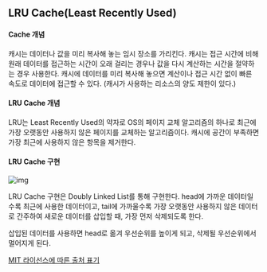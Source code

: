 ## LRU Cache(Least Recently Used)



#### Cache 개념

캐시는 데이터나 값을 미리 복사해 놓는 임시 장소를 가리킨다. 캐시는 접근 시간에 비해 원래 데이터를 접근하는 시간이 오래 걸리는 경우나 값을 다시 계산하는 시간을 절약하는 경우 사용한다. 캐시에 데이터를 미리 복사해 놓으면 계산이나 접근 시간 없이 빠른 속도로 데이터에 접근할 수 있다. (캐시가 사용하는 리소스의 양도 제한이 있다.)

#### LRU Cache 개념

LRU는 Least Recently Used의 약자로 OS의 페이지 교체 알고리즘의 하나로 최근에 가장 오랫동안 사용하지 않은 페이지를 교체하는 알고리즘이다. 캐시에 공간이 부족하면 가장 최근에 사용하지 않은 항목을 제거한다.



#### LRU Cache 구현

![img](https://k.kakaocdn.net/dn/bW7p8I/btqv5hjmB5E/X3lwMNQP8Np2Jtl2kQg1EK/img.png)



LRU Cache 구현은 Doubly Linked List를 통해 구현한다. head에 가까운 데이터일수록 최근에 사용한 데이터이고, tail에 가까울수록 가장 오랫동안 사용하지 않은 데이터로 간주하여 새로운 데이터를 삽입할 때, 가장 먼저 삭제되도록 한다.

삽입된 데이터를 사용하면 head로 옮겨 우선순위를 높이게 되고, 삭제될 우선순위에서 멀어지게 된다.

[MIT 라이선스에 따른 출처 표기](https://github.com/WooVictory/Ready-For-Tech-Interview)